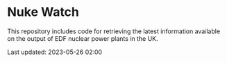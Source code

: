 # Nuke Watch

This repository includes code for retrieving the latest information available on the output of EDF nuclear power plants in the UK.

Last updated: 2023-05-26 02:00